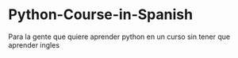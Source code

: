 # Python-Course-in-Spanish
Para la gente que quiere aprender python en un curso sin tener que aprender ingles

